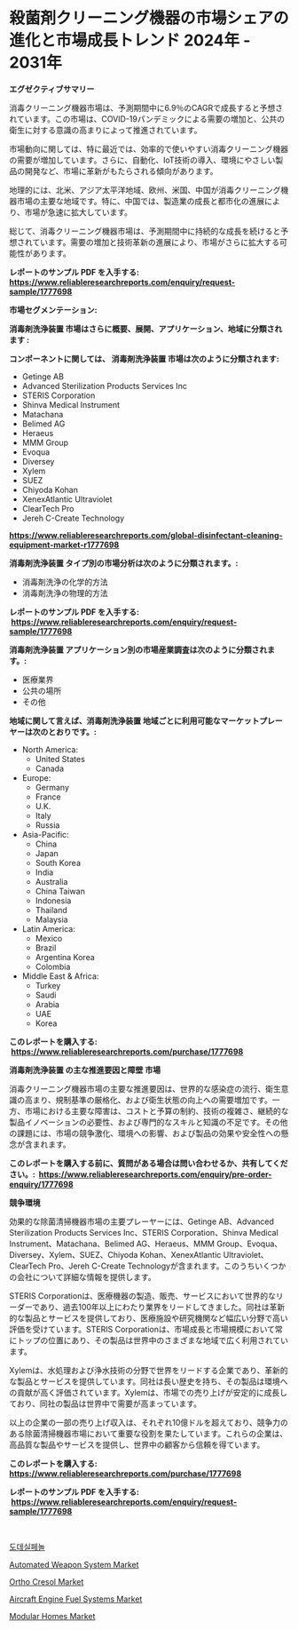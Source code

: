<p><h1>殺菌剤クリーニング機器の市場シェアの進化と市場成長トレンド 2024年 - 2031年</h1></p><p><strong>エグゼクティブサマリー</strong></p>
<p><p>消毒クリーニング機器市場は、予測期間中に6.9％のCAGRで成長すると予想されています。この市場は、COVID-19パンデミックによる需要の増加と、公共の衛生に対する意識の高まりによって推進されています。</p><p>市場動向に関しては、特に最近では、効率的で使いやすい消毒クリーニング機器の需要が増加しています。さらに、自動化、IoT技術の導入、環境にやさしい製品の開発など、市場に革新がもたらされる傾向があります。</p><p>地理的には、北米、アジア太平洋地域、欧州、米国、中国が消毒クリーニング機器市場の主要な地域です。特に、中国では、製造業の成長と都市化の進展により、市場が急速に拡大しています。</p><p>総じて、消毒クリーニング機器市場は、予測期間中に持続的な成長を続けると予想されています。需要の増加と技術革新の進展により、市場がさらに拡大する可能性があります。</p></p>
<p><strong>レポートのサンプル PDF を入手する: <a href="https://www.reliableresearchreports.com/enquiry/request-sample/1777698">https://www.reliableresearchreports.com/enquiry/request-sample/1777698</a></strong></p>
<p><strong>市場セグメンテーション:</strong></p>
<p><strong> 消毒剤洗浄装置 市場はさらに概要、展開、アプリケーション、地域に分類されます :</strong></p>
<p><strong>コンポーネントに関しては、 消毒剤洗浄装置 市場は次のように分類されます: &nbsp;</strong></p>
<p><ul><li>Getinge AB</li><li>Advanced Sterilization Products Services Inc</li><li>STERIS Corporation</li><li>Shinva Medical Instrument</li><li>Matachana</li><li>Belimed AG</li><li>Heraeus</li><li>MMM Group</li><li>Evoqua</li><li>Diversey</li><li>Xylem</li><li>SUEZ</li><li>Chiyoda Kohan</li><li>XenexAtlantic Ultraviolet</li><li>ClearTech Pro</li><li>Jereh C-Create Technology</li></ul></p>
<p><strong><a href="https://www.reliableresearchreports.com/global-disinfectant-cleaning-equipment-market-r1777698">https://www.reliableresearchreports.com/global-disinfectant-cleaning-equipment-market-r1777698</a></strong></p>
<p><strong> 消毒剤洗浄装置 タイプ別の市場分析は次のように分類されます。:</strong></p>
<p><ul><li>消毒剤洗浄の化学的方法</li><li>消毒剤洗浄の物理的方法</li></ul></p>
<p><strong>レポートのサンプル PDF を入手する: &nbsp;<a href="https://www.reliableresearchreports.com/enquiry/request-sample/1777698">https://www.reliableresearchreports.com/enquiry/request-sample/1777698</a></strong></p>
<p><strong> 消毒剤洗浄装置 アプリケーション別の市場産業調査は次のように分類されます。:</strong></p>
<p><ul><li>医療業界</li><li>公共の場所</li><li>その他</li></ul></p>
<p><strong>地域に関して言えば、消毒剤洗浄装置 地域ごとに利用可能なマーケットプレーヤーは次のとおりです。:</strong></p>
<p><ul>
    <li>
        North America:
        <ul>
            <li>United States</li>
            <li>Canada</li>
        </ul>
    </li>
    <li>
        Europe:
        <ul>
            <li>Germany</li>
            <li>France</li>
            <li>U.K.</li>
            <li>Italy</li>
            <li>Russia</li>
        </ul>
    </li>
    <li>
        Asia-Pacific:
        <ul>
            <li>China</li>
            <li>Japan</li>
            <li>South Korea</li>
            <li>India</li>
            <li>Australia</li>
            <li>China Taiwan</li>
            <li>Indonesia</li>
            <li>Thailand</li>
            <li>Malaysia</li>
        </ul>
    </li>
    <li>
        Latin America:
        <ul>
            <li>Mexico</li>
            <li>Brazil</li>
            <li>Argentina Korea</li>
            <li>Colombia</li>
        </ul>
    </li>
    <li>
        Middle East & Africa:
        <ul>
            <li>Turkey</li>
            <li>Saudi</li>
            <li>Arabia</li>
            <li>UAE</li>
            <li>Korea</li>
        </ul>
    </li>
    </ul></p>
<p><strong>このレポートを購入する: &nbsp;<a href="https://www.reliableresearchreports.com/purchase/1777698">https://www.reliableresearchreports.com/purchase/1777698</a></strong></p>
<p><strong>消毒剤洗浄装置 の主な推進要因と障壁 市場</strong></p>
<p><p>消毒クリーニング機器市場の主要な推進要因は、世界的な感染症の流行、衛生意識の高まり、規制基準の厳格化、および衛生状態の向上への需要増加です。一方、市場における主要な障害は、コストと予算の制約、技術の複雑さ、継続的な製品イノベーションの必要性、および専門的なスキルと知識の不足です。その他の課題には、市場の競争激化、環境への影響、および製品の効果や安全性への懸念が含まれます。</p></p>
<p><strong>このレポートを購入する前に、質問がある場合は問い合わせるか、共有してください。:&nbsp; <a href="https://www.reliableresearchreports.com/enquiry/pre-order-enquiry/1777698">https://www.reliableresearchreports.com/enquiry/pre-order-enquiry/1777698</a></strong></p>
<p><strong>競争環境</strong></p>
<p><p>効果的な除菌清掃機器市場の主要プレーヤーには、Getinge AB、Advanced Sterilization Products Services Inc、STERIS Corporation、Shinva Medical Instrument、Matachana、Belimed AG、Heraeus、MMM Group、Evoqua、Diversey、Xylem、SUEZ、Chiyoda Kohan、XenexAtlantic Ultraviolet、ClearTech Pro、Jereh C-Create Technologyが含まれます。このうちいくつかの会社について詳細な情報を提供します。</p><p>STERIS Corporationは、医療機器の製造、販売、サービスにおいて世界的なリーダーであり、過去100年以上にわたり業界をリードしてきました。同社は革新的な製品とサービスを提供しており、医療施設や研究機関など幅広い分野で高い評価を受けています。STERIS Corporationは、市場成長と市場規模において常にトップの位置にあり、その製品は世界中のさまざまな地域で広く利用されています。</p><p>Xylemは、水処理および浄水技術の分野で世界をリードする企業であり、革新的な製品とサービスを提供しています。同社は長い歴史を持ち、その製品は環境への貢献が高く評価されています。Xylemは、市場での売り上げが安定的に成長しており、同社の製品は世界中で需要が高まっています。</p><p>以上の企業の一部の売り上げ収入は、それぞれ10億ドルを超えており、競争力のある除菌清掃機器市場において重要な役割を果たしています。これらの企業は、高品質な製品やサービスを提供し、世界中の顧客から信頼を得ています。</p></p>
<p><strong>このレポートを購入する: &nbsp; <a href="https://www.reliableresearchreports.com/purchase/1777698">https://www.reliableresearchreports.com/purchase/1777698</a></strong></p>
<p><strong>レポートのサンプル PDF を入手する: &nbsp;<a href="https://www.reliableresearchreports.com/enquiry/request-sample/1777698">https://www.reliableresearchreports.com/enquiry/request-sample/1777698</a></strong><strong></strong></p>
<p>&nbsp;</p>
<p><p><a href="https://github.com/Maeennan456456/Market-Research-Report-List-1/blob/main/809116523864.md">도데실페놀</a></p><p><a href="https://github.com/lylyparadise/Market-Research-Report-List-2/blob/main/automated-weapon-system-market.md">Automated Weapon System Market</a></p><p><a href="https://issuu.com/reportprime-2/docs/ortho-cresol-market-size-2030.pptx">Ortho Cresol Market</a></p><p><a href="https://github.com/johnbach50/Market-Research-Report-List-2/blob/main/aircraft-engine-fuel-systems-market.md">Aircraft Engine Fuel Systems Market</a></p><p><a href="https://issuu.com/reportprime-2/docs/modular-homes-market-size-2030.pptx">Modular Homes Market</a></p></p>